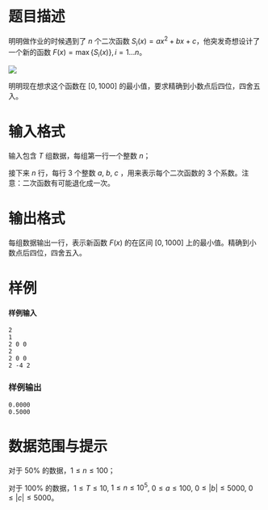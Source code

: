 
# 题目描述

明明做作业的时候遇到了 $n$ 个二次函数 $S_i(x)= ax^2 + bx + c$，他突发奇想设计了一个新的函数 $F(x) = \max\{S_i(x)\}, i = 1\ldots n$。

 ![](/source/loj/10013/img/aHR0cHM6Ly9pLmxvbGkubmV0LzIwMTgvMDcvMDIvNWIzOWE4MDAwZTYxNS5qcGc=.jpg)
 
 明明现在想求这个函数在 $[0,1000]$ 的最小值，要求精确到小数点后四位，四舍五入。

# 输入格式

输入包含 $T$ 组数据，每组第一行一个整数 $n$；

接下来 $n$ 行，每行 $3$ 个整数 $a$, $b$, $c$ ，用来表示每个二次函数的 $3$ 个系数。注意：二次函数有可能退化成一次。

# 输出格式

每组数据输出一行，表示新函数 $F(x)$ 的在区间 $[0,1000]$ 上的最小值。精确到小数点后四位，四舍五入。

# 样例

#### 样例输入
```plain
2
1
2 0 0
2
2 0 0
2 -4 2
```

### 样例输出 
```plain
0.0000
0.5000
```

# 数据范围与提示

对于 $50\%$ 的数据，$1 \leq n \leq 100$；

对于 $100\%$ 的数据，$1 \leq T \leq 10$, $1 \leq n \leq 10^5$, $0 \leq a \leq 100$, $0 \leq |b| \leq 5000$, $0 \leq |c| \leq 5000$。




